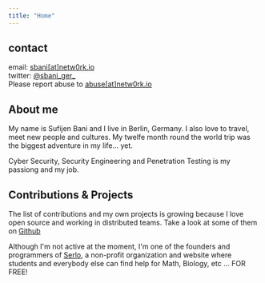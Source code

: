 ```yaml
---
title: "Home"
---
```


## contact
email: [sbani[at]netw0rk.io][1] \
twitter: [@sbani_ger_][1] \
Please report abuse to [abuse[at]netw0rk.io][3]

## About me
My name is Sufijen Bani and I live in Berlin, Germany. I also love to travel, meet new people and cultures. My twelfe month round the world trip was the biggest adventure in my life… yet.

Cyber Security, Security Engineering and Penetration Testing is my passiong and my job.

## Contributions & Projects
The list of contributions and my own projects is growing because I love open source and working in distributed teams.
Take a look at some of them on [Github](https://github.com/sbani)

Although I'm not active at the moment, I'm one of the founders and programmers of [Serlo](https://serlo.org), a non-profit organization and website where students and everybody else can find help for Math, Biology, etc ... FOR FREE!


[1]: mailto:sbani[at]netw0rk.io
[2]: https://toot.cafe/@sbani
[3]: mailto:abuse[at]netw0rk.io
